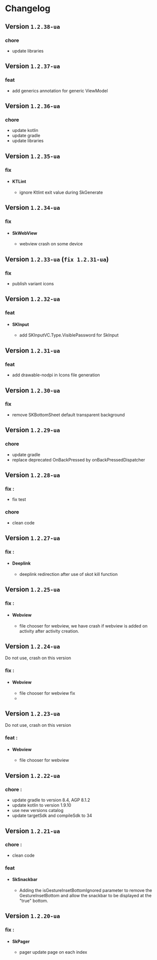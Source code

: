 # Changelog

## Version `1.2.38-ua`

### chore

- update libraries

## Version `1.2.37-ua`

### feat

- add generics annotation for generic ViewModel

## Version `1.2.36-ua`

### chore

- update kotlin
- update gradle
- update libraries

## Version `1.2.35-ua`

### fix

- #### KTLint
    - ignore Ktlint exit value during SkGenerate

## Version `1.2.34-ua`

### fix

- #### SkWebView
    - webview crash on some device

## Version `1.2.33-ua` (`fix 1.2.31-ua`)

### fix

- publish variant icons

## Version `1.2.32-ua`

### feat

- #### SKInput
    - add SKInputVC.Type.VisiblePassword for SkInput

## Version `1.2.31-ua`

### feat

- add drawable-nodpi in Icons file generation

## Version `1.2.30-ua`

### fix

- remove SKBottomSheet default transparent background

## Version `1.2.29-ua`

### chore

- update gradle
- replace deprecated OnBackPressed by onBackPressedDispatcher

## Version `1.2.28-ua`

### fix :

- fix test

### chore

- clean code

## Version `1.2.27-ua`

### fix :

- #### Deeplink
    - deeplink redirection after use of skot kill function

## Version `1.2.25-ua`

### fix :

- #### Webview
    - file chooser for webview, we have crash if webview is added on activity after activity
      creation.

## Version `1.2.24-ua`

Do not use, crash on this version

### fix :

- #### Webview
    - file chooser for webview fix
    -

## Version `1.2.23-ua`

Do not use, crash on this version

### feat :

- #### Webview
    - file chooser for webview

## Version `1.2.22-ua`

### chore :

- update gradle to version 8.4, AGP 8.1.2
- update kotlin to version 1.9.10
- use new versions catalog
- update targetSdk and compileSdk to 34

## Version `1.2.21-ua`

### chore :

- clean code

### feat

- #### SkSnackbar
    - Adding the isGestureInsetBottomIgnored parameter to remove the GestureInsetBottom and allow
      the snackbar to be displayed at the "true" bottom.

## Version `1.2.20-ua`

### fix :

- #### SkPager
    - pager update page on each index
